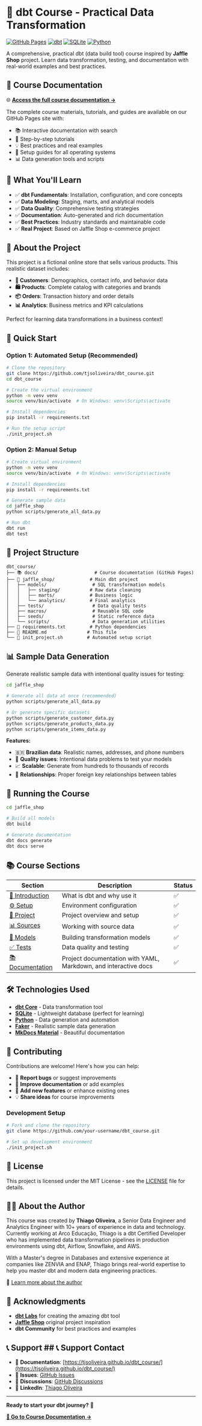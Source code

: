 # 🚀 dbt Course - Practical Data Transformation

[![GitHub Pages](https://img.shields.io/badge/docs-GitHub%20Pages-blue)](https://tjsoliveira.github.io/dbt_course/)
[![dbt](https://img.shields.io/badge/dbt-Core-orange)](https://www.getdbt.com/)
[![SQLite](https://img.shields.io/badge/database-SQLite-blue)](https://www.sqlite.org/)
[![Python](https://img.shields.io/badge/python-3.8+-green)](https://www.python.org/)

A comprehensive, practical dbt (data build tool) course inspired by **Jaffle Shop** project. 
Learn data transformation, testing, and documentation with real-world examples and best practices.

## 📖 **Course Documentation**

🌐 **[Access the full course documentation →](https://tjsoliveira.github.io/dbt_course/)**

The complete course materials, tutorials, and guides are available on our GitHub Pages site with:
- 📚 Interactive documentation with search
- 🎯 Step-by-step tutorials  
- 💡 Best practices and real examples
- 🔧 Setup guides for all operating systems
- 📊 Data generation tools and scripts

## 🎯 **What You'll Learn**

- ✅ **dbt Fundamentals**: Installation, configuration, and core concepts
- ✅ **Data Modeling**: Staging, marts, and analytical models
- ✅ **Data Quality**: Comprehensive testing strategies
- ✅ **Documentation**: Auto-generated and rich documentation
- ✅ **Best Practices**: Industry standards and maintainable code
- ✅ **Real Project**: Based on Jaffle Shop e-commerce project

## 🏪 **About the Project**

This project is a fictional online store that sells various products. This realistic dataset includes:

- **👥 Customers**: Demographics, contact info, and behavior data
- **🛍️ Products**: Complete catalog with categories and brands  
- **📦 Orders**: Transaction history and order details
- **📊 Analytics**: Business metrics and KPI calculations

Perfect for learning data transformations in a business context!

## 🚀 **Quick Start**

### Option 1: Automated Setup (Recommended)
```bash
# Clone the repository
git clone https://github.com/tjsoliveira/dbt_course.git
cd dbt_course

# Create the virtual environment
python -m venv venv
source venv/bin/activate  # On Windows: venv\Scripts\activate

# Install dependencies
pip install -r requirements.txt

# Run the setup script
./init_project.sh
```

### Option 2: Manual Setup
```bash
# Create virtual environment
python -m venv venv
source venv/bin/activate  # On Windows: venv\Scripts\activate

# Install dependencies
pip install -r requirements.txt

# Generate sample data
cd jaffle_shop
python scripts/generate_all_data.py

# Run dbt
dbt run
dbt test
```

## 📁 **Project Structure**

```
dbt_course/
├── 📚 docs/                     # Course documentation (GitHub Pages)
├── 🏪 jaffle_shop/             # Main dbt project
│   ├── models/                 # SQL transformation models
│   │   ├── staging/           # Raw data cleaning
│   │   ├── marts/             # Business logic
│   │   └── analytics/         # Final analytics
│   ├── tests/                  # Data quality tests
│   ├── macros/                 # Reusable SQL code
│   ├── seeds/                  # Static reference data
│   └── scripts/                # Data generation utilities
├── 🔧 requirements.txt         # Python dependencies
├── 📖 README.md               # This file
└── 🚀 init_project.sh         # Automated setup script
```

## 📊 **Sample Data Generation**

Generate realistic sample data with intentional quality issues for testing:

```bash
cd jaffle_shop

# Generate all data at once (recommended)
python scripts/generate_all_data.py

# Or generate specific datasets
python scripts/generate_customer_data.py
python scripts/generate_products_data.py
python scripts/generate_items_data.py
```

**Features:**
- 🇧🇷 **Brazilian data**: Realistic names, addresses, and phone numbers
- 🐛 **Quality issues**: Intentional data problems to test your models
- 📈 **Scalable**: Generate from hundreds to thousands of records
- 🔄 **Relationships**: Proper foreign key relationships between tables

## 🧪 **Running the Course**

```bash
cd jaffle_shop

# Build all models
dbt build

# Generate documentation
dbt docs generate
dbt docs serve
```

## 📚 **Course Sections**

| Section | Description | Status |
|---------|-------------|--------|
| [🔰 Introduction](https://tjsoliveira.github.io/dbt_course/intro/what-is-dbt/) | What is dbt and why use it | ✅ |
| [⚙️ Setup](https://tjsoliveira.github.io/dbt_course/intro/setup/) | Environment configuration | ✅ |
| [🏪 Project](https://tjsoliveira.github.io/dbt_course/jaffle-shop/overview/) | Project overview and setup | ✅ |
| [📊 Sources](https://tjsoliveira.github.io/dbt_course/course/sources/) | Working with source data | ✅ |
| [🔄 Models](https://tjsoliveira.github.io/dbt_course/course/models/) | Building transformation models | ✅ |
| [✅ Tests](https://tjsoliveira.github.io/dbt_course/course/tests/) | Data quality and testing | ✅ |
| [📚 Documentation](https://tjsoliveira.github.io/dbt_course/course/documentation/) | Project documentation with YAML, Markdown, and interactive docs | ✅ |
## 🛠️ **Technologies Used**

- **[dbt Core](https://www.getdbt.com/)** - Data transformation tool
- **[SQLite](https://www.sqlite.org/)** - Lightweight database (perfect for learning)
- **[Python](https://www.python.org/)** - Data generation and automation
- **[Faker](https://faker.readthedocs.io/)** - Realistic sample data generation
- **[MkDocs Material](https://squidfunk.github.io/mkdocs-material/)** - Beautiful documentation

## 🤝 **Contributing**

Contributions are welcome! Here's how you can help:

- 🐛 **Report bugs** or suggest improvements
- 📖 **Improve documentation** or add examples
- 🔧 **Add new features** or enhance existing ones
- 💡 **Share ideas** for course improvements

### Development Setup
```bash
# Fork and clone the repository
git clone https://github.com/your-username/dbt_course.git

# Set up development environment
./init_project.sh
```

## 📄 **License**

This project is licensed under the MIT License - see the [LICENSE](LICENSE) file for details.

## 👨‍💻 **About the Author**

This course was created by **Thiago Oliveira**, a Senior Data Engineer and Analytics Engineer with 10+ years of experience in data and technology. Currently working at Arco Educação, Thiago is a dbt Certified Developer who has implemented data transformation pipelines in production environments using dbt, Airflow, Snowflake, and AWS.

With a Master's degree in Databases and extensive experience at companies like ZENVIA and ENAP, Thiago brings real-world expertise to help you master dbt and modern data engineering practices.

🔗 [Learn more about the author](https://tjsoliveira.github.io/dbt_course/about-author/)
## 🌟 **Acknowledgments**

- **[dbt Labs](https://www.getdbt.com/)** for creating the amazing dbt tool
- **[Jaffle Shop](https://github.com/dbt-labs/jaffle_shop)** original project inspiration
- **dbt Community** for best practices and examples

## 📞 **Support ## 📞 **Support** Contact**

- 📖 **Documentation**: [https://tjsoliveira.github.io/dbt_course/](https://tjsoliveira.github.io/dbt_course/)
- 🐛 **Issues**: [GitHub Issues](https://github.com/tjsoliveira/dbt_course/issues)
- 💬 **Discussions**: [GitHub Discussions](https://github.com/tjsoliveira/dbt_course/discussions)
- 👔 **LinkedIn**: [Thiago Oliveira](https://www.linkedin.com/in/tjsoliveira/)
---

**Ready to start your dbt journey?** 🚀

[**📖 Go to Course Documentation →**](https://tjsoliveira.github.io/dbt_course/)
